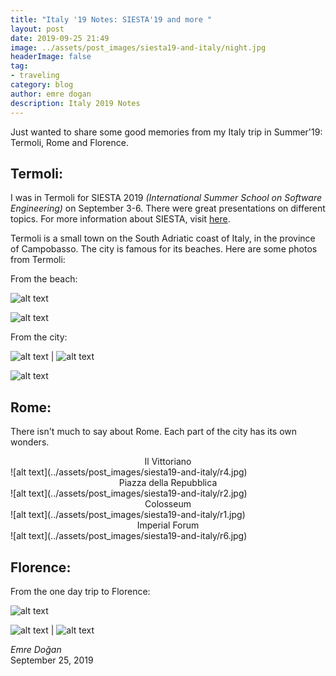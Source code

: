 ```yaml
---
title: "Italy '19 Notes: SIESTA'19 and more "
layout: post
date: 2019-09-25 21:49
image: ../assets/post_images/siesta19-and-italy/night.jpg
headerImage: false
tag:
- traveling
category: blog
author: emre dogan
description: Italy 2019 Notes
---
```


Just wanted to share some good memories from my Italy trip in Summer'19: Termoli, Rome and Florence.


## Termoli:

I was in Termoli for SIESTA 2019 _(International Summer School on Software Engineering)_ on September 3-6.  There were great presentations on different topics. For more information about SIESTA, visit [here](https://siesta.si.usi.ch/2019/schedule).


Termoli is a small town on the South Adriatic coast of Italy, in the province of Campobasso. The city is famous for its beaches. Here are some photos from Termoli:

From the beach:  

![alt text](../assets/post_images/siesta19-and-italy/beach.jpg)


![alt text](../assets/post_images/siesta19-and-italy/city.jpg)


From the city:

![alt text](../assets/post_images/siesta19-and-italy/stairs.jpg) | ![alt text](../assets/post_images/siesta19-and-italy/stairs2.jpg)


![alt text](../assets/post_images/siesta19-and-italy/night.jpg)




## Rome:
There isn't much to say about Rome. Each part of the city has its own wonders.


<center> Il Vittoriano </center>
![alt text](../assets/post_images/siesta19-and-italy/r4.jpg)  


<center> Piazza della Repubblica </center>
![alt text](../assets/post_images/siesta19-and-italy/r2.jpg)  


<center> Colosseum</center>
![alt text](../assets/post_images/siesta19-and-italy/r1.jpg)  


<center>Imperial Forum </center>
![alt text](../assets/post_images/siesta19-and-italy/r6.jpg)


## Florence:

From the one day trip to Florence:

![alt text](../assets/post_images/siesta19-and-italy/f3.jpg)  


![alt text](../assets/post_images/siesta19-and-italy/f1.jpg) | ![alt text](../assets/post_images/siesta19-and-italy/f2.jpg)

_Emre Doğan_
<br>
September 25, 2019
